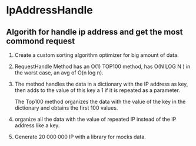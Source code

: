 # IpAddressHandle
## Algorith for handle ip address and get the most commond request 




1. Create a custom sorting algorithm optimizer for big amount of data.

2. RequestHandle Method has an O(1)
   TOP100 method, has O(N LOG N ) in the worst case, an avg of O(n log n).

3.  The method handles the data in a dictionary with the IP address as key, then adds to the value of this key a 1 if it is repeated as a parameter.

    The Top100 method organizes the data with the value of the key in the dictionary and obtains the first 100 values.

4.  organize all the data with the value of repeated IP instead of the IP address like a key.

5. Generate 20 000 000 IP with a library for mocks data.

